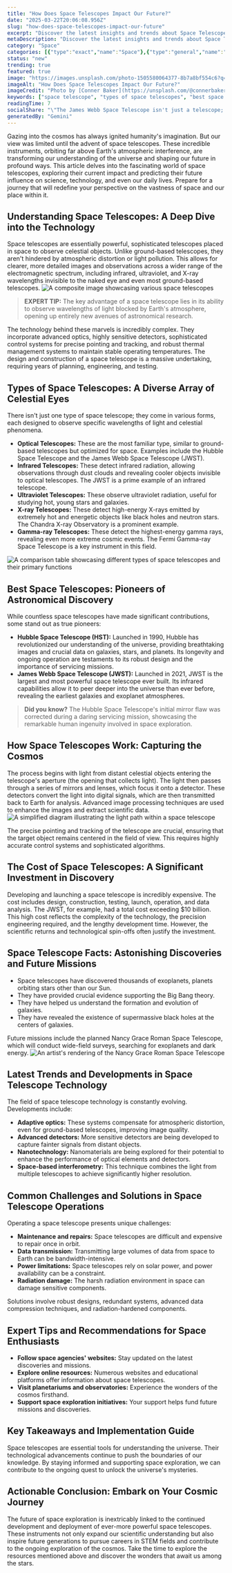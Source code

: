 ```yaml
---
title: "How Does Space Telescopes Impact Our Future?"
date: "2025-03-22T20:06:08.956Z"
slug: "how-does-space-telescopes-impact-our-future"
excerpt: "Discover the latest insights and trends about Space Telescopes. This comprehensive guide covers everything you need to know about Space Telescopes in 2025."
metaDescription: "Discover the latest insights and trends about Space Telescopes. This comprehensive guide covers everything you need to know about Space Telescopes in 2025."
category: "Space"
categories: [{"type":"exact","name":"Space"},{"type":"general","name":"Engineering"},{"type":"medium","name":"Optical Systems"},{"type":"specific","name":"Image Processing"},{"type":"niche","name":"Deblurring Algorithms"}]
status: "new"
trending: true
featured: true
image: "https://images.unsplash.com/photo-1505580064377-8b7a8bf554c6?q=85&w=1200&fit=max&fm=webp&auto=compress"
imageAlt: "How Does Space Telescopes Impact Our Future?"
imageCredit: "Photo by [Conner Baker](https://unsplash.com/@connerbaker) on Unsplash"
keywords: ["space telescope", "types of space telescopes", "best space telescopes", "how space telescopes work", "buy space telescope images", "space telescope Hubble", "James Webb Space Telescope", "space telescope technology", "cost of space telescope", "space telescope facts"]
readingTime: 7
socialShare: "\"The James Webb Space Telescope isn't just a telescope; it's a time machine, allowing us to peer back billions of years to witness the dawn of the universe.\""
generatedBy: "Gemini"
---
```




Gazing into the cosmos has always ignited humanity's imagination.  But our view was limited until the advent of space telescopes.  These incredible instruments, orbiting far above Earth's atmospheric interference, are transforming our understanding of the universe and shaping our future in profound ways. This article delves into the fascinating world of space telescopes, exploring their current impact and predicting their future influence on science, technology, and even our daily lives.  Prepare for a journey that will redefine your perspective on the vastness of space and our place within it.

## Understanding Space Telescopes: A Deep Dive into the Technology

Space telescopes are essentially powerful, sophisticated telescopes placed in space to observe celestial objects.  Unlike ground-based telescopes, they aren't hindered by atmospheric distortion or light pollution. This allows for clearer, more detailed images and observations across a wider range of the electromagnetic spectrum, including infrared, ultraviolet, and X-ray wavelengths invisible to the naked eye and even most ground-based telescopes. ![A composite image showcasing various space telescopes](https://images.unsplash.com/photo-1597120081843-631bddc57076?q=85&w=1200&fit=max&fm=webp&auto=compress)

> **EXPERT TIP:** The key advantage of a space telescope lies in its ability to observe wavelengths of light blocked by Earth's atmosphere, opening up entirely new avenues of astronomical research.

The technology behind these marvels is incredibly complex.  They incorporate advanced optics, highly sensitive detectors, sophisticated control systems for precise pointing and tracking, and robust thermal management systems to maintain stable operating temperatures.  The design and construction of a space telescope is a massive undertaking, requiring years of planning, engineering, and testing.

## Types of Space Telescopes: A Diverse Array of Celestial Eyes

There isn't just one type of space telescope; they come in various forms, each designed to observe specific wavelengths of light and celestial phenomena.

* **Optical Telescopes:** These are the most familiar type, similar to ground-based telescopes but optimized for space. Examples include the Hubble Space Telescope and the James Webb Space Telescope (JWST).
* **Infrared Telescopes:** These detect infrared radiation, allowing observations through dust clouds and revealing cooler objects invisible to optical telescopes.  The JWST is a prime example of an infrared telescope.
* **Ultraviolet Telescopes:** These observe ultraviolet radiation, useful for studying hot, young stars and galaxies.
* **X-ray Telescopes:** These detect high-energy X-rays emitted by extremely hot and energetic objects like black holes and neutron stars.  The Chandra X-ray Observatory is a prominent example.
* **Gamma-ray Telescopes:** These detect the highest-energy gamma rays, revealing even more extreme cosmic events.  The Fermi Gamma-ray Space Telescope is a key instrument in this field.

![A comparison table showcasing different types of space telescopes and their primary functions](https://images.unsplash.com/photo-1622017911841-393419c24e58?q=85&w=1200&fit=max&fm=webp&auto=compress)

## Best Space Telescopes: Pioneers of Astronomical Discovery

While countless space telescopes have made significant contributions, some stand out as true pioneers:

* **Hubble Space Telescope (HST):** Launched in 1990, Hubble has revolutionized our understanding of the universe, providing breathtaking images and crucial data on galaxies, stars, and planets.  Its longevity and ongoing operation are testaments to its robust design and the importance of servicing missions.
* **James Webb Space Telescope (JWST):** Launched in 2021, JWST is the largest and most powerful space telescope ever built. Its infrared capabilities allow it to peer deeper into the universe than ever before, revealing the earliest galaxies and exoplanet atmospheres.

> **Did you know?** The Hubble Space Telescope's initial mirror flaw was corrected during a daring servicing mission, showcasing the remarkable human ingenuity involved in space exploration.

## How Space Telescopes Work: Capturing the Cosmos

The process begins with light from distant celestial objects entering the telescope's aperture (the opening that collects light).  The light then passes through a series of mirrors and lenses, which focus it onto a detector.  These detectors convert the light into digital signals, which are then transmitted back to Earth for analysis.  Advanced image processing techniques are used to enhance the images and extract scientific data.  ![A simplified diagram illustrating the light path within a space telescope](https://images.unsplash.com/photo-1517866184231-7ef94c2ea930?q=85&w=1200&fit=max&fm=webp&auto=compress)

The precise pointing and tracking of the telescope are crucial, ensuring that the target object remains centered in the field of view. This requires highly accurate control systems and sophisticated algorithms.

## The Cost of Space Telescopes: A Significant Investment in Discovery

Developing and launching a space telescope is incredibly expensive.  The cost includes design, construction, testing, launch, operation, and data analysis.  The JWST, for example, had a total cost exceeding $10 billion.  This high cost reflects the complexity of the technology, the precision engineering required, and the lengthy development time.  However, the scientific returns and technological spin-offs often justify the investment.

## Space Telescope Facts: Astonishing Discoveries and Future Missions

*  Space telescopes have discovered thousands of exoplanets, planets orbiting stars other than our Sun.
*  They have provided crucial evidence supporting the Big Bang theory.
*  They have helped us understand the formation and evolution of galaxies.
*  They have revealed the existence of supermassive black holes at the centers of galaxies.

Future missions include the planned Nancy Grace Roman Space Telescope, which will conduct wide-field surveys, searching for exoplanets and dark energy.  ![An artist's rendering of the Nancy Grace Roman Space Telescope](https://images.unsplash.com/photo-1505580064377-8b7a8bf554c6?q=85&w=1200&fit=max&fm=webp&auto=compress)

## Latest Trends and Developments in Space Telescope Technology

The field of space telescope technology is constantly evolving.  Developments include:

* **Adaptive optics:**  These systems compensate for atmospheric distortion, even for ground-based telescopes, improving image quality.
* **Advanced detectors:**  More sensitive detectors are being developed to capture fainter signals from distant objects.
* **Nanotechnology:**  Nanomaterials are being explored for their potential to enhance the performance of optical elements and detectors.
* **Space-based interferometry:**  This technique combines the light from multiple telescopes to achieve significantly higher resolution.

## Common Challenges and Solutions in Space Telescope Operations

Operating a space telescope presents unique challenges:

* **Maintenance and repairs:**  Space telescopes are difficult and expensive to repair once in orbit.
* **Data transmission:**  Transmitting large volumes of data from space to Earth can be bandwidth-intensive.
* **Power limitations:**  Space telescopes rely on solar power, and power availability can be a constraint.
* **Radiation damage:**  The harsh radiation environment in space can damage sensitive components.

Solutions involve robust designs, redundant systems, advanced data compression techniques, and radiation-hardened components.

## Expert Tips and Recommendations for Space Enthusiasts

* **Follow space agencies' websites:** Stay updated on the latest discoveries and missions.
* **Explore online resources:** Numerous websites and educational platforms offer information about space telescopes.
* **Visit planetariums and observatories:**  Experience the wonders of the cosmos firsthand.
* **Support space exploration initiatives:**  Your support helps fund future missions and discoveries.

## Key Takeaways and Implementation Guide

Space telescopes are essential tools for understanding the universe. Their technological advancements continue to push the boundaries of our knowledge.  By staying informed and supporting space exploration, we can contribute to the ongoing quest to unlock the universe's mysteries.

## Actionable Conclusion: Embark on Your Cosmic Journey

The future of space exploration is inextricably linked to the continued development and deployment of ever-more powerful space telescopes.  These instruments not only expand our scientific understanding but also inspire future generations to pursue careers in STEM fields and contribute to the ongoing exploration of the cosmos.  Take the time to explore the resources mentioned above and discover the wonders that await us among the stars.

